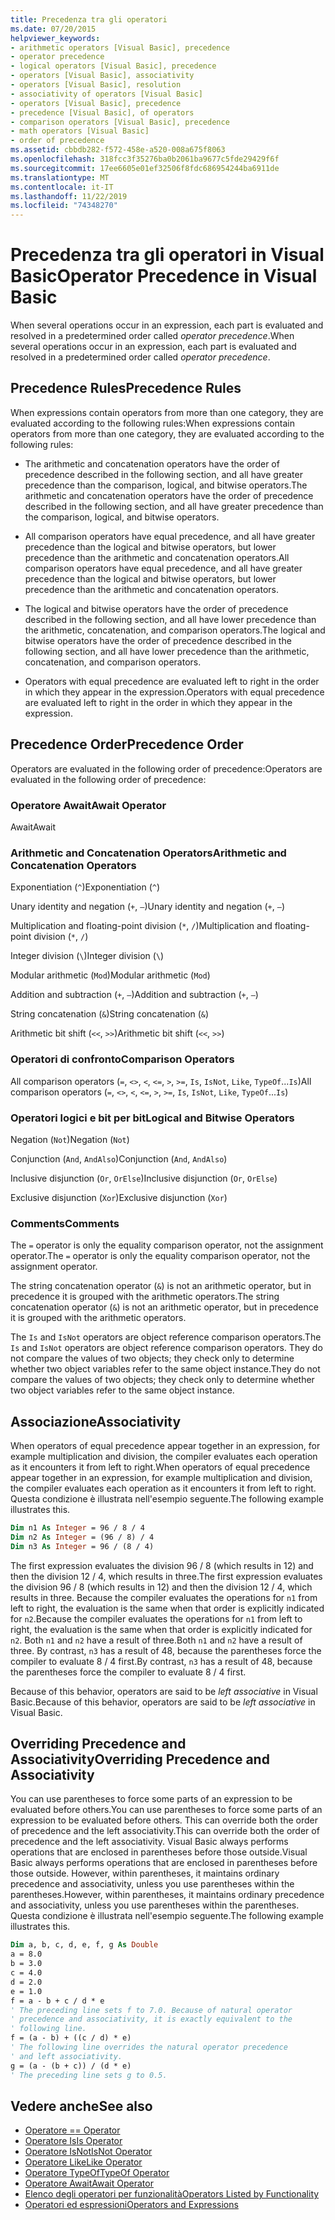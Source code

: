 ```yaml
---
title: Precedenza tra gli operatori
ms.date: 07/20/2015
helpviewer_keywords:
- arithmetic operators [Visual Basic], precedence
- operator precedence
- logical operators [Visual Basic], precedence
- operators [Visual Basic], associativity
- operators [Visual Basic], resolution
- associativity of operators [Visual Basic]
- operators [Visual Basic], precedence
- precedence [Visual Basic], of operators
- comparison operators [Visual Basic], precedence
- math operators [Visual Basic]
- order of precedence
ms.assetid: cbbdb282-f572-458e-a520-008a675f8063
ms.openlocfilehash: 318fcc3f35276ba0b2061ba9677c5fde29429f6f
ms.sourcegitcommit: 17ee6605e01ef32506f8fdc686954244ba6911de
ms.translationtype: MT
ms.contentlocale: it-IT
ms.lasthandoff: 11/22/2019
ms.locfileid: "74348270"
---
```

# <a name="operator-precedence-in-visual-basic"></a><span data-ttu-id="cc4cf-102">Precedenza tra gli operatori in Visual Basic</span><span class="sxs-lookup"><span data-stu-id="cc4cf-102">Operator Precedence in Visual Basic</span></span>
<span data-ttu-id="cc4cf-103">When several operations occur in an expression, each part is evaluated and resolved in a predetermined order called *operator precedence*.</span><span class="sxs-lookup"><span data-stu-id="cc4cf-103">When several operations occur in an expression, each part is evaluated and resolved in a predetermined order called *operator precedence*.</span></span>

## <a name="precedence-rules"></a><span data-ttu-id="cc4cf-104">Precedence Rules</span><span class="sxs-lookup"><span data-stu-id="cc4cf-104">Precedence Rules</span></span>
 <span data-ttu-id="cc4cf-105">When expressions contain operators from more than one category, they are evaluated according to the following rules:</span><span class="sxs-lookup"><span data-stu-id="cc4cf-105">When expressions contain operators from more than one category, they are evaluated according to the following rules:</span></span>

- <span data-ttu-id="cc4cf-106">The arithmetic and concatenation operators have the order of precedence described in the following section, and all have greater precedence than the comparison, logical, and bitwise operators.</span><span class="sxs-lookup"><span data-stu-id="cc4cf-106">The arithmetic and concatenation operators have the order of precedence described in the following section, and all have greater precedence than the comparison, logical, and bitwise operators.</span></span>

- <span data-ttu-id="cc4cf-107">All comparison operators have equal precedence, and all have greater precedence than the logical and bitwise operators, but lower precedence than the arithmetic and concatenation operators.</span><span class="sxs-lookup"><span data-stu-id="cc4cf-107">All comparison operators have equal precedence, and all have greater precedence than the logical and bitwise operators, but lower precedence than the arithmetic and concatenation operators.</span></span>

- <span data-ttu-id="cc4cf-108">The logical and bitwise operators have the order of precedence described in the following section, and all have lower precedence than the arithmetic, concatenation, and comparison operators.</span><span class="sxs-lookup"><span data-stu-id="cc4cf-108">The logical and bitwise operators have the order of precedence described in the following section, and all have lower precedence than the arithmetic, concatenation, and comparison operators.</span></span>

- <span data-ttu-id="cc4cf-109">Operators with equal precedence are evaluated left to right in the order in which they appear in the expression.</span><span class="sxs-lookup"><span data-stu-id="cc4cf-109">Operators with equal precedence are evaluated left to right in the order in which they appear in the expression.</span></span>

## <a name="precedence-order"></a><span data-ttu-id="cc4cf-110">Precedence Order</span><span class="sxs-lookup"><span data-stu-id="cc4cf-110">Precedence Order</span></span>
 <span data-ttu-id="cc4cf-111">Operators are evaluated in the following order of precedence:</span><span class="sxs-lookup"><span data-stu-id="cc4cf-111">Operators are evaluated in the following order of precedence:</span></span>

### <a name="await-operator"></a><span data-ttu-id="cc4cf-112">Operatore Await</span><span class="sxs-lookup"><span data-stu-id="cc4cf-112">Await Operator</span></span>
 <span data-ttu-id="cc4cf-113">Await</span><span class="sxs-lookup"><span data-stu-id="cc4cf-113">Await</span></span>

### <a name="arithmetic-and-concatenation-operators"></a><span data-ttu-id="cc4cf-114">Arithmetic and Concatenation Operators</span><span class="sxs-lookup"><span data-stu-id="cc4cf-114">Arithmetic and Concatenation Operators</span></span>
 <span data-ttu-id="cc4cf-115">Exponentiation (`^`)</span><span class="sxs-lookup"><span data-stu-id="cc4cf-115">Exponentiation (`^`)</span></span>

 <span data-ttu-id="cc4cf-116">Unary identity and negation (`+`, `–`)</span><span class="sxs-lookup"><span data-stu-id="cc4cf-116">Unary identity and negation (`+`, `–`)</span></span>

 <span data-ttu-id="cc4cf-117">Multiplication and floating-point division (`*`, `/`)</span><span class="sxs-lookup"><span data-stu-id="cc4cf-117">Multiplication and floating-point division (`*`, `/`)</span></span>

 <span data-ttu-id="cc4cf-118">Integer division (`\`)</span><span class="sxs-lookup"><span data-stu-id="cc4cf-118">Integer division (`\`)</span></span>

 <span data-ttu-id="cc4cf-119">Modular arithmetic (`Mod`)</span><span class="sxs-lookup"><span data-stu-id="cc4cf-119">Modular arithmetic (`Mod`)</span></span>

 <span data-ttu-id="cc4cf-120">Addition and subtraction (`+`, `–`)</span><span class="sxs-lookup"><span data-stu-id="cc4cf-120">Addition and subtraction (`+`, `–`)</span></span>

 <span data-ttu-id="cc4cf-121">String concatenation (`&`)</span><span class="sxs-lookup"><span data-stu-id="cc4cf-121">String concatenation (`&`)</span></span>

 <span data-ttu-id="cc4cf-122">Arithmetic bit shift (`<<`, `>>`)</span><span class="sxs-lookup"><span data-stu-id="cc4cf-122">Arithmetic bit shift (`<<`, `>>`)</span></span>

### <a name="comparison-operators"></a><span data-ttu-id="cc4cf-123">Operatori di confronto</span><span class="sxs-lookup"><span data-stu-id="cc4cf-123">Comparison Operators</span></span>
 <span data-ttu-id="cc4cf-124">All comparison operators (`=`, `<>`, `<`, `<=`, `>`, `>=`, `Is`, `IsNot`, `Like`, `TypeOf`...`Is`)</span><span class="sxs-lookup"><span data-stu-id="cc4cf-124">All comparison operators (`=`, `<>`, `<`, `<=`, `>`, `>=`, `Is`, `IsNot`, `Like`, `TypeOf`...`Is`)</span></span>

### <a name="logical-and-bitwise-operators"></a><span data-ttu-id="cc4cf-125">Operatori logici e bit per bit</span><span class="sxs-lookup"><span data-stu-id="cc4cf-125">Logical and Bitwise Operators</span></span>
 <span data-ttu-id="cc4cf-126">Negation (`Not`)</span><span class="sxs-lookup"><span data-stu-id="cc4cf-126">Negation (`Not`)</span></span>

 <span data-ttu-id="cc4cf-127">Conjunction (`And`, `AndAlso`)</span><span class="sxs-lookup"><span data-stu-id="cc4cf-127">Conjunction (`And`, `AndAlso`)</span></span>

 <span data-ttu-id="cc4cf-128">Inclusive disjunction (`Or`, `OrElse`)</span><span class="sxs-lookup"><span data-stu-id="cc4cf-128">Inclusive disjunction (`Or`, `OrElse`)</span></span>

 <span data-ttu-id="cc4cf-129">Exclusive disjunction (`Xor`)</span><span class="sxs-lookup"><span data-stu-id="cc4cf-129">Exclusive disjunction (`Xor`)</span></span>

### <a name="comments"></a><span data-ttu-id="cc4cf-130">Comments</span><span class="sxs-lookup"><span data-stu-id="cc4cf-130">Comments</span></span>
 <span data-ttu-id="cc4cf-131">The `=` operator is only the equality comparison operator, not the assignment operator.</span><span class="sxs-lookup"><span data-stu-id="cc4cf-131">The `=` operator is only the equality comparison operator, not the assignment operator.</span></span>

 <span data-ttu-id="cc4cf-132">The string concatenation operator (`&`) is not an arithmetic operator, but in precedence it is grouped with the arithmetic operators.</span><span class="sxs-lookup"><span data-stu-id="cc4cf-132">The string concatenation operator (`&`) is not an arithmetic operator, but in precedence it is grouped with the arithmetic operators.</span></span>

 <span data-ttu-id="cc4cf-133">The `Is` and `IsNot` operators are object reference comparison operators.</span><span class="sxs-lookup"><span data-stu-id="cc4cf-133">The `Is` and `IsNot` operators are object reference comparison operators.</span></span> <span data-ttu-id="cc4cf-134">They do not compare the values of two objects; they check only to determine whether two object variables refer to the same object instance.</span><span class="sxs-lookup"><span data-stu-id="cc4cf-134">They do not compare the values of two objects; they check only to determine whether two object variables refer to the same object instance.</span></span>

## <a name="associativity"></a><span data-ttu-id="cc4cf-135">Associazione</span><span class="sxs-lookup"><span data-stu-id="cc4cf-135">Associativity</span></span>
 <span data-ttu-id="cc4cf-136">When operators of equal precedence appear together in an expression, for example multiplication and division, the compiler evaluates each operation as it encounters it from left to right.</span><span class="sxs-lookup"><span data-stu-id="cc4cf-136">When operators of equal precedence appear together in an expression, for example multiplication and division, the compiler evaluates each operation as it encounters it from left to right.</span></span> <span data-ttu-id="cc4cf-137">Questa condizione è illustrata nell'esempio seguente.</span><span class="sxs-lookup"><span data-stu-id="cc4cf-137">The following example illustrates this.</span></span>

```vb
Dim n1 As Integer = 96 / 8 / 4
Dim n2 As Integer = (96 / 8) / 4
Dim n3 As Integer = 96 / (8 / 4)
```

 <span data-ttu-id="cc4cf-138">The first expression evaluates the division 96 / 8 (which results in 12) and then the division 12 / 4, which results in three.</span><span class="sxs-lookup"><span data-stu-id="cc4cf-138">The first expression evaluates the division 96 / 8 (which results in 12) and then the division 12 / 4, which results in three.</span></span> <span data-ttu-id="cc4cf-139">Because the compiler evaluates the operations for `n1` from left to right, the evaluation is the same when that order is explicitly indicated for `n2`.</span><span class="sxs-lookup"><span data-stu-id="cc4cf-139">Because the compiler evaluates the operations for `n1` from left to right, the evaluation is the same when that order is explicitly indicated for `n2`.</span></span> <span data-ttu-id="cc4cf-140">Both `n1` and `n2` have a result of three.</span><span class="sxs-lookup"><span data-stu-id="cc4cf-140">Both `n1` and `n2` have a result of three.</span></span> <span data-ttu-id="cc4cf-141">By contrast, `n3` has a result of 48, because the parentheses force the compiler to evaluate 8 / 4 first.</span><span class="sxs-lookup"><span data-stu-id="cc4cf-141">By contrast, `n3` has a result of 48, because the parentheses force the compiler to evaluate 8 / 4 first.</span></span>

 <span data-ttu-id="cc4cf-142">Because of this behavior, operators are said to be *left associative* in Visual Basic.</span><span class="sxs-lookup"><span data-stu-id="cc4cf-142">Because of this behavior, operators are said to be *left associative* in Visual Basic.</span></span>

## <a name="overriding-precedence-and-associativity"></a><span data-ttu-id="cc4cf-143">Overriding Precedence and Associativity</span><span class="sxs-lookup"><span data-stu-id="cc4cf-143">Overriding Precedence and Associativity</span></span>
 <span data-ttu-id="cc4cf-144">You can use parentheses to force some parts of an expression to be evaluated before others.</span><span class="sxs-lookup"><span data-stu-id="cc4cf-144">You can use parentheses to force some parts of an expression to be evaluated before others.</span></span> <span data-ttu-id="cc4cf-145">This can override both the order of precedence and the left associativity.</span><span class="sxs-lookup"><span data-stu-id="cc4cf-145">This can override both the order of precedence and the left associativity.</span></span> <span data-ttu-id="cc4cf-146">Visual Basic always performs operations that are enclosed in parentheses before those outside.</span><span class="sxs-lookup"><span data-stu-id="cc4cf-146">Visual Basic always performs operations that are enclosed in parentheses before those outside.</span></span> <span data-ttu-id="cc4cf-147">However, within parentheses, it maintains ordinary precedence and associativity, unless you use parentheses within the parentheses.</span><span class="sxs-lookup"><span data-stu-id="cc4cf-147">However, within parentheses, it maintains ordinary precedence and associativity, unless you use parentheses within the parentheses.</span></span> <span data-ttu-id="cc4cf-148">Questa condizione è illustrata nell'esempio seguente.</span><span class="sxs-lookup"><span data-stu-id="cc4cf-148">The following example illustrates this.</span></span>

```vb
Dim a, b, c, d, e, f, g As Double
a = 8.0
b = 3.0
c = 4.0
d = 2.0
e = 1.0
f = a - b + c / d * e
' The preceding line sets f to 7.0. Because of natural operator
' precedence and associativity, it is exactly equivalent to the
' following line.
f = (a - b) + ((c / d) * e)
' The following line overrides the natural operator precedence
' and left associativity.
g = (a - (b + c)) / (d * e)
' The preceding line sets g to 0.5.
```

## <a name="see-also"></a><span data-ttu-id="cc4cf-149">Vedere anche</span><span class="sxs-lookup"><span data-stu-id="cc4cf-149">See also</span></span>

- [<span data-ttu-id="cc4cf-150">Operatore =</span><span class="sxs-lookup"><span data-stu-id="cc4cf-150">= Operator</span></span>](../../../visual-basic/language-reference/operators/assignment-operator.md)
- [<span data-ttu-id="cc4cf-151">Operatore Is</span><span class="sxs-lookup"><span data-stu-id="cc4cf-151">Is Operator</span></span>](../../../visual-basic/language-reference/operators/is-operator.md)
- [<span data-ttu-id="cc4cf-152">Operatore IsNot</span><span class="sxs-lookup"><span data-stu-id="cc4cf-152">IsNot Operator</span></span>](../../../visual-basic/language-reference/operators/isnot-operator.md)
- [<span data-ttu-id="cc4cf-153">Operatore Like</span><span class="sxs-lookup"><span data-stu-id="cc4cf-153">Like Operator</span></span>](../../../visual-basic/language-reference/operators/like-operator.md)
- [<span data-ttu-id="cc4cf-154">Operatore TypeOf</span><span class="sxs-lookup"><span data-stu-id="cc4cf-154">TypeOf Operator</span></span>](../../../visual-basic/language-reference/operators/typeof-operator.md)
- [<span data-ttu-id="cc4cf-155">Operatore Await</span><span class="sxs-lookup"><span data-stu-id="cc4cf-155">Await Operator</span></span>](../../../visual-basic/language-reference/operators/await-operator.md)
- [<span data-ttu-id="cc4cf-156">Elenco degli operatori per funzionalità</span><span class="sxs-lookup"><span data-stu-id="cc4cf-156">Operators Listed by Functionality</span></span>](../../../visual-basic/language-reference/operators/operators-listed-by-functionality.md)
- [<span data-ttu-id="cc4cf-157">Operatori ed espressioni</span><span class="sxs-lookup"><span data-stu-id="cc4cf-157">Operators and Expressions</span></span>](../../../visual-basic/programming-guide/language-features/operators-and-expressions/index.md)
